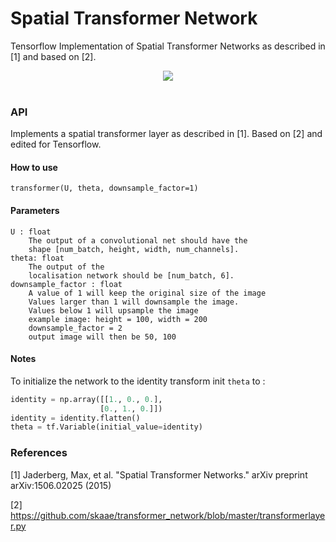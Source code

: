 # Spatial Transformer Network

Tensorflow Implementation of Spatial Transformer Networks as described in [1] and based on [2].

<div align="center">
  <img src="http://i.imgur.com/gfqLV3f.png"><br><br>
</div>

### API 
    
Implements a spatial transformer layer as described in [1].
Based on [2] and edited for Tensorflow.

#### How to use
```
transformer(U, theta, downsample_factor=1)
```
    
#### Parameters

    U : float 
        The output of a convolutional net should have the
        shape [num_batch, height, width, num_channels]. 
    theta: float   
        The output of the
        localisation network should be [num_batch, 6].
    downsample_factor : float
        A value of 1 will keep the original size of the image
        Values larger than 1 will downsample the image. 
        Values below 1 will upsample the image
        example image: height = 100, width = 200
        downsample_factor = 2
        output image will then be 50, 100
        
    
#### Notes
To initialize the network to the identity transform init ``theta`` to :

```python
identity = np.array([[1., 0., 0.],
                    [0., 1., 0.]]) 
identity = identity.flatten()
theta = tf.Variable(initial_value=identity)
```        

### References

[1] Jaderberg, Max, et al. "Spatial Transformer Networks." arXiv preprint arXiv:1506.02025 (2015)

[2] https://github.com/skaae/transformer_network/blob/master/transformerlayer.py
